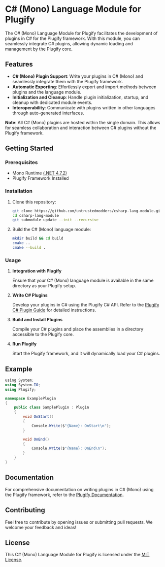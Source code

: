 # C# (Mono) Language Module for Plugify

The C# (Mono) Language Module for Plugify facilitates the development of plugins in C# for the Plugify framework. With this module, you can seamlessly integrate C# plugins, allowing dynamic loading and management by the Plugify core.

## Features

- **C# (Mono) Plugin Support**: Write your plugins in C# (Mono) and seamlessly integrate them with the Plugify framework.
- **Automatic Exporting**: Effortlessly export and import methods between plugins and the language module.
- **Initialization and Cleanup**: Handle plugin initialization, startup, and cleanup with dedicated module events.
- **Interoperability**: Communicate with plugins written in other languages through auto-generated interfaces.

**Note**: All C# (Mono) plugins are hosted within the single domain. This allows for seamless collaboration and interaction between C# plugins without the Plugify framework.

## Getting Started

### Prerequisites

- Mono Runtime [(.NET 4.7.2)](https://www.mono-project.com/docs/about-mono/compatibility/)
- Plugify Framework Installed

### Installation

1. Clone this repository:

    ```bash
    git clone https://github.com/untrustedmodders/csharp-lang-module.git
    cd csharp-lang-module
    git submodule update --init --recursive
    ```

2. Build the C# (Mono) language module:

    ```bash
    mkdir build && cd build
    cmake ..
    cmake --build .
    ```

### Usage

1. **Integration with Plugify**

   Ensure that your C# (Mono) language module is available in the same directory as your Plugify setup.

2. **Write C# Plugins**

   Develop your plugins in C# using the Plugify C# API. Refer to the [Plugify C# Plugin Guide](https://docs.plugify.io/csharp-plugin-guide) for detailed instructions.

3. **Build and Install Plugins**

   Compile your C# plugins and place the assemblies in a directory accessible to the Plugify core.

4. **Run Plugify**

   Start the Plugify framework, and it will dynamically load your C# plugins.

## Example

```c#
﻿using System;
using System.IO;
using Plugify;

namespace ExamplePlugin
{
    public class SamplePlugin : Plugin
    {
        void OnStart()
        {
            Console.Write($"{Name}: OnStart\n");
        }

        void OnEnd()
        {
            Console.Write($"{Name}: OnEnd\n");
        }
    }
}
```

## Documentation

For comprehensive documentation on writing plugins in C# (Mono) using the Plugify framework, refer to the [Plugify Documentation](https://docs.plugify.io).

## Contributing

Feel free to contribute by opening issues or submitting pull requests. We welcome your feedback and ideas!

## License

This C# (Mono) Language Module for Plugify is licensed under the [MIT License](LICENSE).
